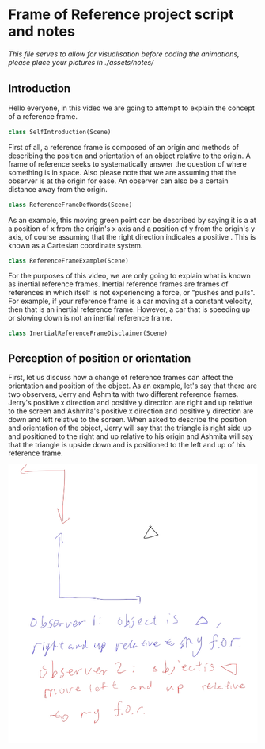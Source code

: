 # Frame of Reference project script and notes

###### This file serves to allow for visualisation before coding the animations, please place your pictures in ./assets/notes/

## Introduction

Hello everyone, in this video we are going to attempt to explain the concept of a reference frame.

```python
class SelfIntroduction(Scene)
```



First of all, a reference frame is composed of an origin and methods of describing the position and orientation of an object relative to the origin. A frame of reference seeks to systematically answer the question of where something is in space. Also please note that we are assuming that the observer is at the origin for ease. An observer can also be a certain distance away from the origin.

```python
class ReferenceFrameDefWords(Scene)
```



As an example, this moving green point can be described by saying it is a at a position of x from the origin's x axis and a position of y from the origin's y axis, of course assuming that the right direction indicates a positive . This is known as a Cartesian coordinate system.

```python
class ReferenceFrameExample(Scene)
```



For the purposes of this video, we are only going to explain what is known as inertial reference frames. Inertial reference frames are frames of references in which itself is not experiencing a force, or "pushes and pulls". For example, if your reference frame is a car moving at a constant velocity, then that is an inertial reference frame. However, a car that is speeding up or slowing down is not an inertial reference frame.

```python
class InertialReferenceFrameDisclaimer(Scene)
```





## Perception of position or orientation

First, let us discuss how a change of reference frames can affect the orientation and position of the object. As an example, let's say that there are two observers, Jerry and Ashmita with two different reference frames. Jerry's positive x direction and positive y direction are right and up relative to the screen and Ashmita's positive x direction and positive y direction are down and left relative to the screen. When asked to describe the position and orientation of the object, Jerry will say that the triangle is right side up and positioned to the right and up relative to his origin and Ashmita will say that the triangle is upside down and is positioned to the left and up of his reference frame.

![position and orientation](./assets/notes/orientation-and-position.png)